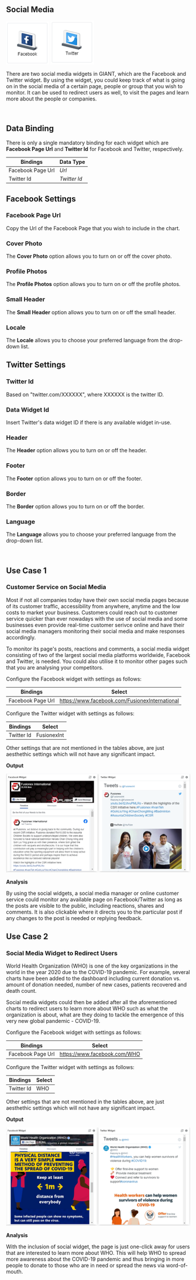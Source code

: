 ## Social Media

![Facebook](./images/social-media/facebook.PNG) ![Twitter](./images/social-media/twitter.PNG) 

There are two social media widgets in GIANT, which are the Facebook and Twitter widget. By using the widget, you could keep track of what is going on in the social media of a certain page, people or group that you wish to monitor. It can be used to redirect users as well, to visit the pages and learn more about the people or companies.

<br/>

## Data Binding

There is only a single mandatory binding for each widget which are **Facebook Page Url** and **Twitter Id** for Facebook and Twitter, respectively.

|Bindings|Data Type|
|---|---|
|Facebook Page Url|*Url*|
|Twitter Id|*Twitter Id*|

## Facebook Settings

### Facebook Page Url

Copy the Url of the Facebook Page that you wish to include in the chart.

### Cover Photo

The **Cover Photo** option allows you to turn on or off the cover photo.

### Profile Photos

The **Profile Photos** option allows you to turn on or off the profile photos.

### Small Header

The **Small Header** option allows you to turn on or off the small header.

### Locale

The **Locale** allows you to choose your preferred language from the drop-down list.

## Twitter Settings

### Twitter Id

Based on "twitter.com/XXXXXX", where XXXXXX is the twitter ID.

### Data Widget Id

Insert Twitter's data widget ID if there is any available widget in-use.

### Header

The **Header** option allows you to turn on or off the header.

### Footer

The **Footer** option allows you to turn on or off the footer.

### Border 

The **Border** option allows you to turn on or off the border.

### Language

The **Language** allows you to choose your preferred language from the drop-down list.

<br/>

## Use Case 1
### Customer Service on Social Media
Most if not all companies today have their own social media pages because of its customer traffic,
accessibility from anywhere, anytime and the low costs to market your business. Customers could reach out to
customer service quicker than ever nowadays with the use of social media and some businesses even provide
real-time customer serivce online and have their social media managers monitoring their social media and
make responses accordingly.

To monitor its page's posts, reactions and comments, a social media widget consisting of two of the largest
social media platforms worldwide, Facebook and Twitter, is needed. You could also utilise it to monitor
other pages such that you are analysing your competitors.

Configure the Facebook widget with settings as follows:

|Bindings|Select|
|---|---|
|Facebook Page Url|https://www.facebook.com/FusionexInternational|

Configure the Twitter widget with settings as follows:

|Bindings|Select|
|---|---|
|Twitter Id|FusionexInt|

Other settings that are not mentioned in the tables above, are just aesthethic settings which will not have any
significant impact.

**Output**

![Social Media](./images/social-media/social_media_output.PNG)

**Analysis**

By using the social widgets, a social media manager or online customer service could monitor any available 
page on Facebook/Twitter as long as the posts are visible to the public, including reactions, shares and 
comments. It is also clickable where it directs you to the particular post if any changes to the post is
needed or replying feedback.

## Use Case 2
### Social Media Widget to Redirect Users
World Health Organization (WHO) is one of the key organizations in the world in the year 2020 due to the COVID-19 pandemic. For example, several charts have been added to the dashboard including current donation vs. amount of donation needed, number of new cases, patients recovered and death count.

Social media widgets could then be added after all the aforementioned charts to redirect users to learn more about WHO such as what the organization is about, what are they doing to tackle the emergence of this very new global pandemic - COVID-19.

Configure the Facebook widget with settings as follows:

|Bindings|Select|
|---|---|
|Facebook Page Url|https://www.facebook.com/WHO|

Configure the Twitter widget with settings as follows:

|Bindings|Select|
|---|---|
|Twitter Id|WHO|

Other settings that are not mentioned in the tables above, are just aesthethic settings which will not have any significant impact.

**Output**

![Social Media 2](./images/social-media/social_media_output_2.PNG)

**Analysis**

With the inclusion of social widget, the page is just one-click away for users that are interested to learn more about WHO. This will help WHO to spread more awareness about the COVID-19 pandemic and thus bringing in more people to donate to those who are in need or spread the news via word-of-mouth.